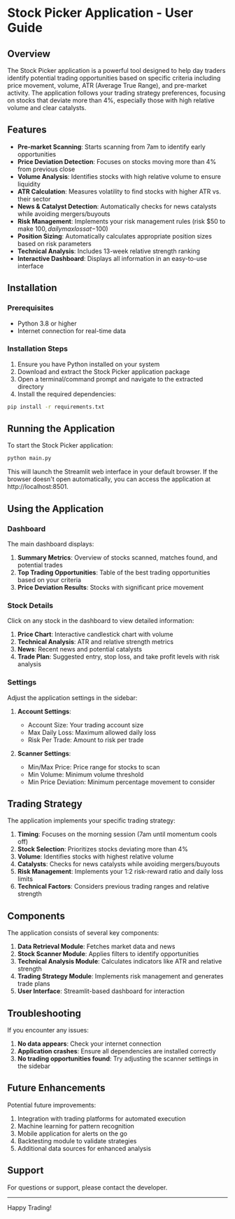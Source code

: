# Stock Picker Application - User Guide

## Overview

The Stock Picker application is a powerful tool designed to help day traders identify potential trading opportunities based on specific criteria including price movement, volume, ATR (Average True Range), and pre-market activity. The application follows your trading strategy preferences, focusing on stocks that deviate more than 4%, especially those with high relative volume and clear catalysts.

## Features

- **Pre-market Scanning**: Starts scanning from 7am to identify early opportunities
- **Price Deviation Detection**: Focuses on stocks moving more than 4% from previous close
- **Volume Analysis**: Identifies stocks with high relative volume to ensure liquidity
- **ATR Calculation**: Measures volatility to find stocks with higher ATR vs. their sector
- **News & Catalyst Detection**: Automatically checks for news catalysts while avoiding mergers/buyouts
- **Risk Management**: Implements your risk management rules (risk $50 to make $100, daily max loss at -$100)
- **Position Sizing**: Automatically calculates appropriate position sizes based on risk parameters
- **Technical Analysis**: Includes 13-week relative strength ranking
- **Interactive Dashboard**: Displays all information in an easy-to-use interface

## Installation

### Prerequisites

- Python 3.8 or higher
- Internet connection for real-time data

### Installation Steps

1. Ensure you have Python installed on your system
2. Download and extract the Stock Picker application package
3. Open a terminal/command prompt and navigate to the extracted directory
4. Install the required dependencies:

```bash
pip install -r requirements.txt
```

## Running the Application

To start the Stock Picker application:

```bash
python main.py
```

This will launch the Streamlit web interface in your default browser. If the browser doesn't open automatically, you can access the application at http://localhost:8501.

## Using the Application

### Dashboard

The main dashboard displays:

1. **Summary Metrics**: Overview of stocks scanned, matches found, and potential trades
2. **Top Trading Opportunities**: Table of the best trading opportunities based on your criteria
3. **Price Deviation Results**: Stocks with significant price movement

### Stock Details

Click on any stock in the dashboard to view detailed information:

1. **Price Chart**: Interactive candlestick chart with volume
2. **Technical Analysis**: ATR and relative strength metrics
3. **News**: Recent news and potential catalysts
4. **Trade Plan**: Suggested entry, stop loss, and take profit levels with risk analysis

### Settings

Adjust the application settings in the sidebar:

1. **Account Settings**:
   - Account Size: Your trading account size
   - Max Daily Loss: Maximum allowed daily loss
   - Risk Per Trade: Amount to risk per trade

2. **Scanner Settings**:
   - Min/Max Price: Price range for stocks to scan
   - Min Volume: Minimum volume threshold
   - Min Price Deviation: Minimum percentage movement to consider

## Trading Strategy

The application implements your specific trading strategy:

1. **Timing**: Focuses on the morning session (7am until momentum cools off)
2. **Stock Selection**: Prioritizes stocks deviating more than 4%
3. **Volume**: Identifies stocks with highest relative volume
4. **Catalysts**: Checks for news catalysts while avoiding mergers/buyouts
5. **Risk Management**: Implements your 1:2 risk-reward ratio and daily loss limits
6. **Technical Factors**: Considers previous trading ranges and relative strength

## Components

The application consists of several key components:

1. **Data Retrieval Module**: Fetches market data and news
2. **Stock Scanner Module**: Applies filters to identify opportunities
3. **Technical Analysis Module**: Calculates indicators like ATR and relative strength
4. **Trading Strategy Module**: Implements risk management and generates trade plans
5. **User Interface**: Streamlit-based dashboard for interaction

## Troubleshooting

If you encounter any issues:

1. **No data appears**: Check your internet connection
2. **Application crashes**: Ensure all dependencies are installed correctly
3. **No trading opportunities found**: Try adjusting the scanner settings in the sidebar

## Future Enhancements

Potential future improvements:

1. Integration with trading platforms for automated execution
2. Machine learning for pattern recognition
3. Mobile application for alerts on the go
4. Backtesting module to validate strategies
5. Additional data sources for enhanced analysis

## Support

For questions or support, please contact the developer.

---

Happy Trading!
